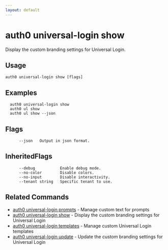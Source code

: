 ```yaml
---
layout: default
---
```

# auth0 universal-login show

Display the custom branding settings for Universal Login.

## Usage
```
auth0 universal-login show [flags]
```

## Examples

```
  auth0 universal-login show
  auth0 ul show
  auth0 ul show --json
```


## Flags

```
      --json   Output in json format.
```


## InheritedFlags

```
      --debug           Enable debug mode.
      --no-color        Disable colors.
      --no-input        Disable interactivity.
      --tenant string   Specific tenant to use.
```


## Related Commands

- [auth0 universal-login prompts](auth0_universal-login_prompts.md) - Manage custom text for prompts
- [auth0 universal-login show](auth0_universal-login_show.md) - Display the custom branding settings for Universal Login
- [auth0 universal-login templates](auth0_universal-login_templates.md) - Manage custom Universal Login templates
- [auth0 universal-login update](auth0_universal-login_update.md) - Update the custom branding settings for Universal Login


